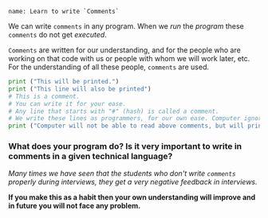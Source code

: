 ```ngMeta
name: Learn to write `Comments`
```

We can write `comments` in any program. When we *run* the *program* these `comments` do not get *executed*.

`Comments` are written for our understanding, and for the people who are working on that code with us or people with whom we will work later, etc. For the understanding of all these people, `comments` are used.
```python
print ("This will be printed.")
print ("This line will also be printed")
# This is a comment.
# You can write it for your ease.
# Any line that starts with "#" (hash) is called a comment.
# We write these lines as programmers, for our own ease. Computer ignores them.
print ("Computer will not be able to read above comments, but will print this line.")
```

### What does your  program do? Is it very important to write in comments in a given technical language?
*Many times we have seen that the students who don't write `comments` properly during  interviews, they get a very negative feedback in interviews.*

**If you make this as a habit then your own understanding will improve and in future you will not face any problem.**
